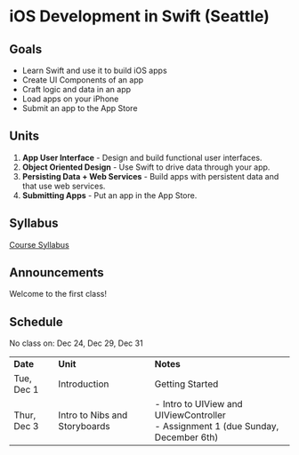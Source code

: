 # iOS Development in Swift (Seattle)

## Goals

* Learn Swift and use it to build iOS apps
* Create UI Components of an app
* Craft logic and data in an app
* Load apps on your iPhone 
* Submit an app to the App Store


## Units

1. **App User Interface** - Design and build functional user interfaces.
2. **Object Oriented Design** - Use Swift to drive data through your app.
3. **Persisting Data + Web Services** - Build apps with persistent data and that use web services.
4. **Submitting Apps** - Put an app in the App Store.

## Syllabus
<a href="https://github.com/ga-students/iOS-SEA-1/blob/master/Syllabus.pdf">Course Syllabus</a>

## Announcements
Welcome to the first class!

## Schedule

No class on: Dec 24, Dec 29, Dec 31

<table>
  <tr>
    <td><strong>Date</strong></td>
    <td><strong>Unit</strong></td>
    <td><strong>Notes</strong></td>
  </tr>
  <tr>
    <td>Tue, Dec 1</td>
    <td>Introduction</td>
    <td>Getting Started</td>
    <!-- <td><a href="https://github.com/ga-students/MOB-NYC-5/blob/master/Sessions/Session0">Getting Started</a><br> -->
</td>
  </tr>
  <tr>
    <td>Thur, Dec 3</td>
    <td>Intro to Nibs and Storyboards</td>
    <td>- Intro to UIView and UIViewController<br/>
    	- Assignment 1 (due Sunday, December 6th)</td>
<!--     <td><strong>UIViewController & UIView</strong><br>What are they and what's the difference?</td>
    <td>- <a href="https://github.com/ga-students/MOB-NYC-5/blob/master/Sessions/Session1/Lesson01.pdf">Intro to UIView & UIViewController</a><br>
    - <a href="https://github.com/ga-students/MOB-NYC-5/blob/master/Sessions/Session1/Assignment1.pdf">Assignment 1 (updated)</a> due on 10/12
     </td> -->
  </tr>
</table>